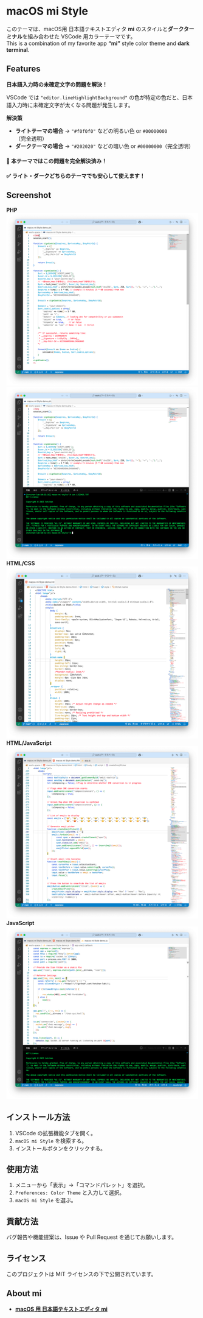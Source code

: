 # macOS mi Style
 
このテーマは、macOS用 日本語テキストエディタ **mi** のスタイルと**ダークターミナル**を組み合わせた VSCode 用カラーテーマです。  
This is a combination of my favorite app **“mi”** style color theme and **dark terminal**.

## Features

**日本語入力時の未確定文字の問題を解決！**

VSCode では `"editor.lineHighlightBackground"` の色が特定の色だと、日本語入力時に未確定文字が太くなる問題が発生します。

**解決策**
- **ライトテーマの場合** → `"#f0f0f0"` などの明るい色 or `#00000000`（完全透明）
- **ダークテーマの場合** → `"#202020"` などの暗い色 or `#00000000`（完全透明）

#### **🚀 本テーマではこの問題を完全解決済み！**
**✅ ライト・ダークどちらのテーマでも安心して使えます！**

## Screenshot
**PHP**
![Screenshot１](./images/demo-php.png "sample - PHPのスクリーンショット")
![Screenshot２](./images/demo-php-terminal.png "sample - PHPとTerminalのスクリーンショット")
**HTML/CSS**
![Screenshot4](./images/demo-html-css.png "JSとTerminalのスクリーンショット")
**HTML/JavaScript**
![Screenshot3](./images/demo-html.png "sample - HTML/SCRIPTのスクリーンショット")
**JavaScript**
![Screenshot4](./images/demo-js-terminal.png "JSとTerminalのスクリーンショット")

## インストール方法
1. VSCode の拡張機能タブを開く。
2. `macOS mi Style` を検索する。
3. インストールボタンをクリックする。

## 使用方法
1. メニューから「表示」→「コマンドパレット」を選択。
2. `Preferences: Color Theme` と入力して選択。
3. `macOS mi Style` を選ぶ。

## 貢献方法
バグ報告や機能提案は、Issue や Pull Request を通じてお願いします。

## ライセンス
このプロジェクトは MIT ライセンスの下で公開されています。

## About mi

- **[macOS 用 日本語テキストエディタ mi](https://www.mimikaki.net/)**

